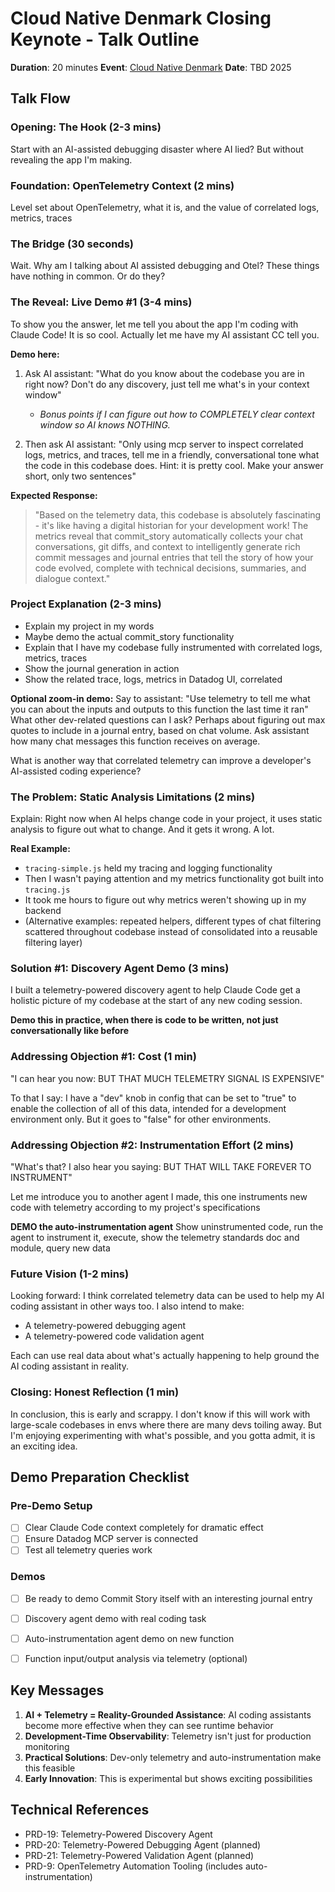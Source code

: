 # Cloud Native Denmark Closing Keynote - Talk Outline
**Duration**: 20 minutes
**Event**: [Cloud Native Denmark](https://cloudnativedenmark.dk/schedule/)
**Date**: TBD 2025

## Talk Flow

### Opening: The Hook (2-3 mins)
Start with an AI-assisted debugging disaster where AI lied? But without revealing the app I'm making.

### Foundation: OpenTelemetry Context (2 mins)
Level set about OpenTelemetry, what it is, and the value of correlated logs, metrics, traces

### The Bridge (30 seconds)
Wait. Why am I talking about AI assisted debugging and Otel? These things have nothing in common. Or do they?

### The Reveal: Live Demo #1 (3-4 mins)
To show you the answer, let me tell you about the app I'm coding with Claude Code! It is so cool. Actually let me have my AI assistant CC tell you.

**Demo here:**
1. Ask AI assistant: "What do you know about the codebase you are in right now? Don't do any discovery, just tell me what's in your context window"
   - *Bonus points if I can figure out how to COMPLETELY clear context window so AI knows NOTHING.*

2. Then ask AI assistant: "Only using mcp server to inspect correlated logs, metrics, and traces, tell me in a friendly, conversational tone what the code in this codebase does. Hint: it is pretty cool. Make your answer short, only two sentences"

**Expected Response:**
> "Based on the telemetry data, this codebase is absolutely fascinating - it's like having a digital historian for your development work! The metrics reveal that commit_story automatically collects your chat conversations, git diffs, and context to intelligently generate rich commit messages and journal entries that tell the story of how your code evolved, complete with technical decisions, summaries, and dialogue context."

### Project Explanation (2-3 mins)
- Explain my project in my words
- Maybe demo the actual commit_story functionality
- Explain that I have my codebase fully instrumented with correlated logs, metrics, traces
- Show the journal generation in action
- Show the related trace, logs, metrics in Datadog UI, correlated

**Optional zoom-in demo:** Say to assistant: "Use telemetry to tell me what you can about the inputs and outputs to this function the last time it ran"
What other dev-related questions can I ask? Perhaps about figuring out max quotes to include in a journal entry, based on chat volume. Ask assistant how many chat messages this function receives on average. 

What is another way that correlated telemetry can improve a developer's AI-assisted coding experience?

### The Problem: Static Analysis Limitations (2 mins)
Explain: Right now when AI helps change code in your project, it uses static analysis to figure out what to change. And it gets it wrong. A lot.

**Real Example:**
- `tracing-simple.js` held my tracing and logging functionality
- Then I wasn't paying attention and my metrics functionality got built into `tracing.js`
- It took me hours to figure out why metrics weren't showing up in my backend
- (Alternative examples: repeated helpers, different types of chat filtering scattered throughout codebase instead of consolidated into a reusable filtering layer)

### Solution #1: Discovery Agent Demo (3 mins)
I built a telemetry-powered discovery agent to help Claude Code get a holistic picture of my codebase at the start of any new coding session.

**Demo this in practice, when there is code to be written, not just conversationally like before**

### Addressing Objection #1: Cost (1 min)
"I can hear you now: BUT THAT MUCH TELEMETRY SIGNAL IS EXPENSIVE"

To that I say: I have a "dev" knob in config that can be set to "true" to enable the collection of all of this data, intended for a development environment only. But it goes to "false" for other environments.

### Addressing Objection #2: Instrumentation Effort (2 mins)
"What's that? I also hear you saying: BUT THAT WILL TAKE FOREVER TO INSTRUMENT"

Let me introduce you to another agent I made, this one instruments new code with telemetry according to my project's specifications

**DEMO the auto-instrumentation agent** Show uninstrumented code, run the agent to instrument it, execute, show the telemetry standards doc and module, query new data

### Future Vision (1-2 mins)
Looking forward: I think correlated telemetry data can be used to help my AI coding assistant in other ways too. I also intend to make:
- A telemetry-powered debugging agent
- A telemetry-powered code validation agent

Each can use real data about what's actually happening to help ground the AI coding assistant in reality.

### Closing: Honest Reflection (1 min)
In conclusion, this is early and scrappy. I don't know if this will work with large-scale codebases in envs where there are many devs toiling away. But I'm enjoying experimenting with what's possible, and you gotta admit, it is an exciting idea.

## Demo Preparation Checklist

### Pre-Demo Setup
- [ ] Clear Claude Code context completely for dramatic effect
- [ ] Ensure Datadog MCP server is connected
- [ ] Test all telemetry queries work

### Demos
- [ ] Be ready to demo Commit Story itself with an interesting journal entry
- [ ] Discovery agent demo with real coding task
- [ ] Auto-instrumentation agent demo on new function
- [ ] Function input/output analysis via telemetry (optional)


## Key Messages
1. **AI + Telemetry = Reality-Grounded Assistance**: AI coding assistants become more effective when they can see runtime behavior
2. **Development-Time Observability**: Telemetry isn't just for production monitoring
3. **Practical Solutions**: Dev-only telemetry and auto-instrumentation make this feasible
4. **Early Innovation**: This is experimental but shows exciting possibilities

## Technical References
- PRD-19: Telemetry-Powered Discovery Agent
- PRD-20: Telemetry-Powered Debugging Agent (planned)
- PRD-21: Telemetry-Powered Validation Agent (planned)
- PRD-9: OpenTelemetry Automation Tooling (includes auto-instrumentation)